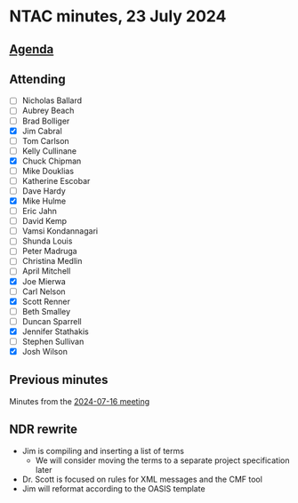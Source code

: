 # NTAC minutes, 23 July 2024

## [Agenda](2024-07-23-agenda.md)

## Attending

- [ ] Nicholas Ballard
- [ ] Aubrey Beach
- [ ] Brad Bolliger
- [x] Jim Cabral
- [ ] Tom Carlson
- [ ] Kelly Cullinane
- [x] Chuck Chipman
- [ ] Mike Douklias
- [ ] Katherine Escobar
- [ ] Dave Hardy
- [x] Mike Hulme
- [ ] Eric Jahn
- [ ] David Kemp
- [ ] Vamsi Kondannagari
- [ ] Shunda Louis
- [ ] Peter Madruga
- [ ] Christina Medlin
- [ ] April Mitchell
- [x] Joe Mierwa
- [ ] Carl Nelson
- [x] Scott Renner
- [ ] Beth Smalley
- [ ] Duncan Sparrell
- [x] Jennifer Stathakis
- [ ] Stephen Sullivan
- [x] Josh Wilson

## Previous minutes

Minutes from the [2024-07-16 meeting](2024-07-16-minutes.md) 

## NDR rewrite

* Jim is compiling and inserting a list of terms
  * We will consider moving the terms to a separate project specification later
* Dr. Scott is focused on rules for XML messages and the CMF tool
* Jim will reformat according to the OASIS template

  


